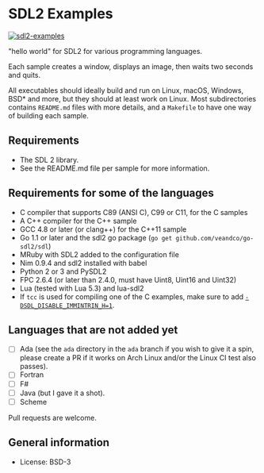 SDL2 Examples
=============

[![sdl2-examples](https://github.com/xyproto/sdl2-examples/actions/workflows/main.yml/badge.svg)](https://github.com/xyproto/sdl2-examples/actions/workflows/main.yml)

"hello world" for SDL2 for various programming languages.

Each sample creates a window, displays an image, then waits two seconds and quits.

All executables should ideally build and run on Linux, macOS, Windows, BSD* and more, but they should at least work on Linux. Most subdirectories contains `README.md` files with more details, and a `Makefile` to have one way of building each sample.


Requirements
------------

* The SDL 2 library.
* See the README.md file per sample for more information.


Requirements for some of the languages
--------------------------------------

* C compiler that supports C89 (ANSI C), C99 or C11, for the C samples
* A C++ compiler for the C++ sample
* GCC 4.8 or later (or clang++) for the C++11 sample
* Go 1.1 or later and the sdl2 go package (`go get github.com/veandco/go-sdl2/sdl`)
* MRuby with SDL2 added to the configuration file
* Nim 0.9.4 and sdl2 installed with babel
* Python 2 or 3 and PySDL2
* FPC 2.6.4 (or later than 2.4.0, must have Uint8, Uint16 and Uint32)
* Lua (tested with Lua 5.3) and lua-sdl2
* If `tcc` is used for compiling one of the C examples, make sure to add [`-DSDL_DISABLE_IMMINTRIN_H=1`](https://www.mail-archive.com/tinycc-devel@nongnu.org/msg08821.html).


Languages that are not added yet
--------------------------------

- [ ] Ada (see the `ada` directory in the `ada` branch if you wish to give it a spin, please create a PR if it works on Arch Linux and/or the Linux CI test also passes).
- [ ] Fortran
- [ ] F#
- [ ] Java (but I gave it a shot).
- [ ] Scheme

Pull requests are welcome.


General information
----------------------

* License: BSD-3

